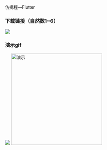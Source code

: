 仿携程—Flutter
### 下载链接（自然数1~6）

![](https://www.pgyer.com/app/qrcode/E7uJ)

### 演示gif
![](https://github.com/IronRen/iron_trip/blob/master/demonstration.gif?imageMogr2/auto-orient/strip/imageView2/2/w/300)
<img src="https://github.com/IronRen/iron_trip/blob/master/demonstration.gif" width ="300" alt="演示"/>
